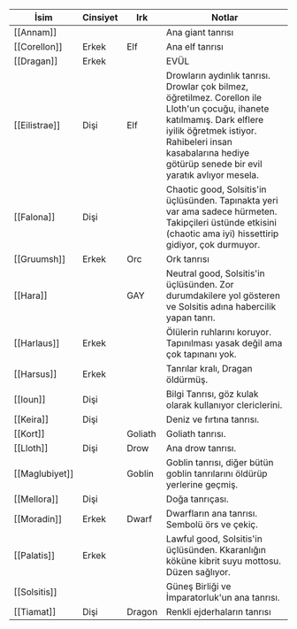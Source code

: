 | İsim | Cinsiyet | Irk | Notlar |
| --- | --- | --- | --- |
| [[Annam]] |  |  | Ana giant tanrısı |
| [[Corellon]] | Erkek | Elf | Ana elf tanrısı |
| [[Dragan]] | Erkek |  | EVÜL |
| [[Eilistrae]] | Dişi | Elf | Drowların aydınlık tanrısı. Drowlar çok bilmez, öğretilmez. Corellon ile Lloth'un çocuğu, ihanete katılmamış. Dark elflere iyilik öğretmek istiyor. Rahibeleri insan kasabalarına hediye götürüp senede bir evil yaratık avlıyor mesela. |
| [[Falona]] | Dişi |  | Chaotic good, Solsitis'in üçlüsünden. Tapınakta yeri var ama sadece hürmeten. Takipçileri üstünde etkisini (chaotic ama iyi) hissettirip gidiyor, çok durmuyor. |
| [[Gruumsh]] | Erkek | Orc | Ork tanrısı |
| [[Hara]] |  | GAY | Neutral good, Solsitis'in üçlüsünden. Zor durumdakilere yol gösteren ve Solsitis adına habercilik yapan tanrı. |
| [[Harlaus]] | Erkek |  | Ölülerin ruhlarını koruyor. Tapınılması yasak değil ama çok tapınanı yok. |
| [[Harsus]] | Erkek |  | Tanrılar kralı, Dragan öldürmüş. |
| [[Ioun]] | Dişi |  | Bilgi Tanrısı, göz kulak olarak kullanıyor clericlerini. |
| [[Keira]] | Dişi |  | Deniz ve fırtına tanrısı. |
| [[Kort]] |  | Goliath | Goliath tanrısı. |
| [[Lloth]] | Dişi | Drow | Ana drow tanrısı. |
| [[Maglubiyet]] |  | Goblin | Goblin tanrısı, diğer bütün goblin tanrılarını öldürüp yerlerine geçmiş. |
| [[Mellora]] | Dişi |  | Doğa tanrıçası. |
| [[Moradin]] | Erkek | Dwarf | Dwarfların ana tanrısı. Sembolü örs ve çekiç. |
| [[Palatis]] | Erkek |  | Lawful good, Solsitis'in üçlüsünden. Kkaranlığın köküne kibrit suyu mottosu. Düzen sağlıyor. |
| [[Solsitis]] |  |  | Güneş Birliği ve İmparatorluk'un ana tanrısı. |
| [[Tiamat]] | Dişi | Dragon | Renkli ejderhaların tanrısı |
